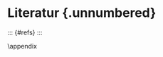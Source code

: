 
<!--
Do not edit this file!

References are automatically generated from the BibTex file (references.bib)
... which you should create/maintain using a reference manager.
-->

# Literatur {.unnumbered}

::: {#refs}
:::


\appendix
